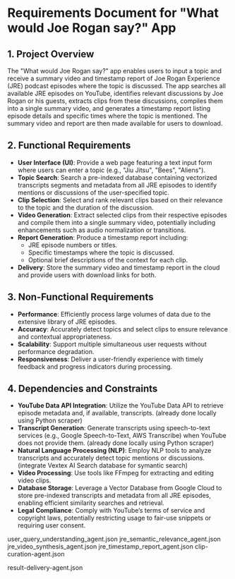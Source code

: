 # Requirements Document for "What would Joe Rogan say?" App

## 1. Project Overview

The "What would Joe Rogan say?" app enables users to input a topic and receive a summary video and timestamp report of Joe Rogan Experience (JRE) podcast episodes where the topic is discussed. The app searches all available JRE episodes on YouTube, identifies relevant discussions by Joe Rogan or his guests, extracts clips from these discussions, compiles them into a single summary video, and generates a timestamp report listing episode details and specific times where the topic is mentioned. The summary video and report are then made available for users to download.

## 2. Functional Requirements

- **User Interface (UI)**: Provide a web page featuring a text input form where users can enter a topic (e.g., "Jiu Jitsu", "Bees", "Aliens").
- **Topic Search**: Search a pre-indexed database containing vectorized transcripts segments and metadata from all JRE episodes to identify mentions or discussions of the user-specified topic.
- **Clip Selection**: Select and rank relevant clips based on their relevance to the topic and the duration of the discussion.
- **Video Generation**: Extract selected clips from their respective episodes and compile them into a single summary video, potentially including enhancements such as audio normalization or transitions.
- **Report Generation**: Produce a timestamp report including:
  - JRE episode numbers or titles.
  - Specific timestamps where the topic is discussed.
  - Optional brief descriptions of the context for each clip.
- **Delivery**: Store the summary video and timestamp report in the cloud and provide users with download links for both.

## 3. Non-Functional Requirements

- **Performance**: Efficiently process large volumes of data due to the extensive library of JRE episodes.
- **Accuracy**: Accurately detect topics and select clips to ensure relevance and contextual appropriateness.
- **Scalability**: Support multiple simultaneous user requests without performance degradation.
- **Responsiveness**: Deliver a user-friendly experience with timely feedback and progress indicators during processing.

## 4. Dependencies and Constraints

- **YouTube Data API Integration**: Utilize the YouTube Data API to retrieve episode metadata and, if available, transcripts. (already done locally using Python scraper)
- **Transcript Generation**: Generate transcripts using speech-to-text services (e.g., Google Speech-to-Text, AWS Transcribe) when YouTube does not provide them. (already done locally using Python scraper)
- **Natural Language Processing (NLP)**: Employ NLP tools to analyze transcripts and accurately detect topic mentions or discussions. (integrate Vextex AI Search database for symantic search)
- **Video Processing**: Use tools like FFmpeg for extracting and editing video clips.
- **Database Storage**: Leverage a Vector Database from Google Cloud to store pre-indexed transcripts and metadata from all JRE episodes, enabling efficient similarity searches and retrieval.
- **Legal Compliance**: Comply with YouTube’s terms of service and copyright laws, potentially restricting usage to fair-use snippets or requiring user consent.


user_query_understanding_agent.json
jre_semantic_relevance_agent.json
jre_video_synthesis_agent.json
jre_timestamp_report_agent.json
clip-curation-agent.json

result-delivery-agent.json